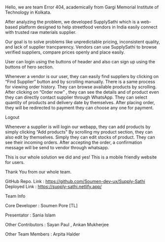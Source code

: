 Hello, we are team Error 404, academically from Gargi Memorial Institute  of Technology in Kolkata.

After analyzing the problem, we developed SupplySathi which is a web-based platform designed to help streetfood vendors in India easily connect with trusted raw materials supplier.

Our goal is to solve problems like unpredictable pricing, inconsistent quality, and lack of supplier  trancparency. Vendors can use SupplySathi   to browse verified suppliers, compare prices openly and place easily.

User can login using the buttons of header and also can sign up using the buttons of hero section.


Whenever a vendor is our user, they can easily find suppliers by  clicking on “Find Supplier” button and by scrolling manually. There is a same process for viewing order history.
They can browse available products by scrolling. After clicking on “Order now” , they can see the details and of product even they can directly contact supplier through WhatsApp.  They can select quantity of products and delivery date by themselves. After placing order, they will be redirected to payment they can choose any one for payment.

Logout

Whenever a supplier is will login our webapp, they can add products by simply clicking “Add products”
By scrolling my product section, they can also edit by themselves. Simply they can edit stocks of product. They can see their  incoming orders. After accepting the order, a confirmation message will be send to vendor through whatsapp.

This  is our whole solution we did and yes! This is a mobile friendly website for users.

Thank You from our whole team.

GitHub Repo. Link : https://github.com/Soumen-dev-ux/Supply-Sathi
Deployed Link : https://supply-sathi.netlify.app/

Team Info


Core Developer : Soumen Pore [TL]

Presentator : Sania Islam

Other Contributors : Sayan Paul , Ankan Mukherjee 

Other Team Members : Arpita Halder

